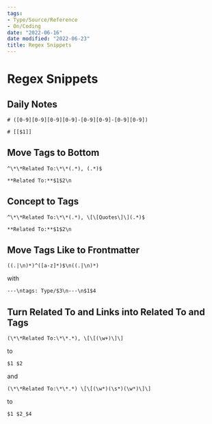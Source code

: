 ```yaml
---
tags:
- Type/Source/Reference
- On/Coding
date: "2022-06-16"
date modified: "2022-06-23"
title: Regex Snippets
---
```


# Regex Snippets

## Daily Notes
```regex
# ([0-9][0-9][0-9][0-9]-[0-9][0-9]-[0-9][0-9])
```

```regex
# [[$1]]
```

## Move Tags to Bottom
```regex
^\*\*Related To:\*\*(.*), (.*)$
```

```regex
**Related To:**$1$2\n
```

## Concept to Tags
```regex
^\*\*Related To:\*\*(.*), \[\[Quotes\]\](.*)$
```

```regex
**Related To:**$1$2\n
```

## Move Tags Like to Frontmatter
```regex
((.|\n)*)^([a-z]*)$\n((.|\n)*)
```
with
```regex
---\ntags: Type/$3\n---\n$1$4
```

## Turn **Related To** and Links into **Related To** and Tags
```regex
(\*\*Related To:\*\*.*), \[\[(\w+)\]\]
```
to
```regex
$1 $2
```
and
```regex
(\*\*Related To:\*\*.*) \[\[(\w*)(\s*)(\w*)\]\]
```
to
```regex
$1 $2_$4
```
